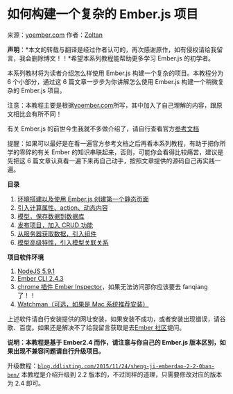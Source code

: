# 如何构建一个复杂的 Ember.js 项目

来源：[yoember.com](http://yoember.com/)
作者：[Zoltan](http://Zoltan.nz)

**声明**：*本文的转载与翻译是经过作者认可的，再次感谢原作，如有侵权请给我留言，我会删除博文！！*希望本系列教程能帮助更多学习 Ember.js 的初学者。

本系列教材将为读者介绍怎么样使用 Ember.js 构建一个复杂的项目。本教程分为 6 个小部分，通过这 6 篇文章一步步为你讲解怎么使用 Ember.js 构建一个稍微复杂的 Ember.js 项目。

注意：本教程主要是根据[yoember.com](http://yoember.com/)所写，其中加入了自己理解的内容，跟原文相比会有所不同！

有关 Ember.js 的前世今生我就不多做介绍了，请自行查看官方[参考文档](http://emberjs.com)

提醒：如果可以最好是在看一遍官方参考文档之后再看本系列教程，有助于把你所学的零碎的有关 Ember 的知识串联起来，否则，可能你会看得比较痛苦，建议是先把这 6 篇文章认真看一遍下来再自己动手，按照文章提供的源码自己再实践一遍。

**目录**

1.  [环境搭建以及使用 Ember.js 创建第一个静态页面](http://blog.ddlisting.com/2016/03/31/huan-jing-da-jian-yi-ji-shi-yong-ember-jschuang-jian-di-ge-jing-tai-ye-mian/)
2.  [引入计算属性、action、动态内容](http://blog.ddlisting.com/2016/03/31/yin-ru-ji-suan-shu-xing-action-dong-tai-nei-rong/)
3.  [模型，保存数据到数据库](http://blog.ddlisting.com/2016/04/09/mo-xing-bao-cun-shu-ju-dao-shu-ju-ku/)
4.  [发布项目，加入 CRUD 功能](http://blog.ddlisting.com/2016/04/16/fa-bu-xiang-mu-jia-ru-crudgong-neng/)
5.  [从服务器获取数据，引入组件](http://blog.ddlisting.com/2016/04/21/yin-ru-zu-jian/)
6.  [模型高级特性，引入模型关联关系](http://blog.ddlisting.com/2016/04/23/mo-xing-gao-ji-te-xing-yin-ru-mo-xing-guan-lian-guan-xi/)

**项目软件环境**

1.  [NodeJS 5.9.1](https://nodejs.org/en/)
2.  [Ember CLI 2.4.3](http://www.ember-cli.com/user-guide/)
3.  [chrome 插件 Ember Inspector](https://chrome.google.com/webstore/detail/ember-inspector/bmdblncegkenkacieihfhpjfppoconhi?hl=en)，如果无法访问那你应该要去 fanqiang 了！！
4.  [Watchman（可选，如果是 Mac 系统推荐安装）](https://facebook.github.io/watchman/)

上述软件请自行安装提供的网址安装，如果安装不成功，或者安装出现错误，请谷歌、百度。如果还是解决不了给我留言获取是去[Ember 社区](http://discuss.emberjs.com/)提问。

**说明：本教程是基于 Ember2.4 而作，请注意与你自己的 Ember.js 版本区别，如果出现不兼容问题请自行升级项目。**

升级教程：[`blog.ddlisting.com/2015/11/24/sheng-ji-emberdao-2-2-0ban-ben/`](http://blog.ddlisting.com/2015/11/24/sheng-ji-emberdao-2-2-0ban-ben/) 本教程是介绍升级到 2.2 版本的，不过同样的道理，只需要修改对应的版本为 2.4 即可。
